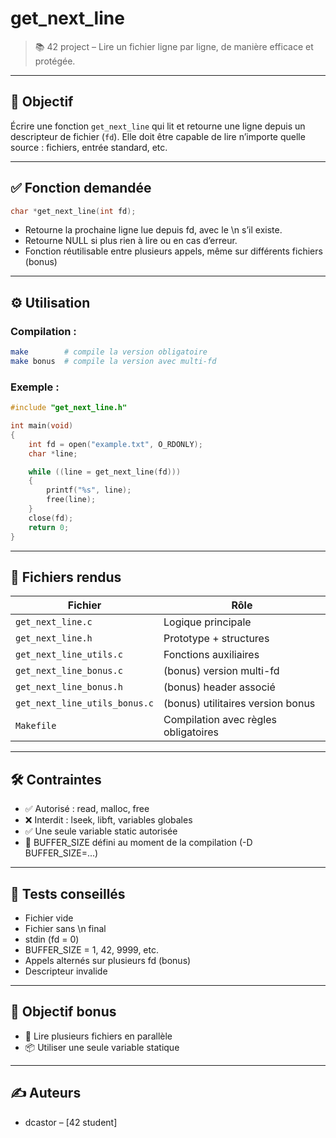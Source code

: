 # get_next_line

> 📚 42 project – Lire un fichier ligne par ligne, de manière efficace et protégée.

---

## 🧠 Objectif

Écrire une fonction `get_next_line` qui lit et retourne une ligne depuis un descripteur de fichier (`fd`).
Elle doit être capable de lire n’importe quelle source : fichiers, entrée standard, etc.

---

## ✅ Fonction demandée

```c
char *get_next_line(int fd);
```

- Retourne la prochaine ligne lue depuis fd, avec le \n s’il existe.
- Retourne NULL si plus rien à lire ou en cas d’erreur.
- Fonction réutilisable entre plusieurs appels, même sur différents fichiers (bonus)

---

## ⚙️ Utilisation

### Compilation :

```bash
make        # compile la version obligatoire
make bonus  # compile la version avec multi-fd
```

### Exemple :

```c
#include "get_next_line.h"

int main(void)
{
    int fd = open("example.txt", O_RDONLY);
    char *line;

    while ((line = get_next_line(fd)))
    {
        printf("%s", line);
        free(line);
    }
    close(fd);
    return 0;
}
```

---

## 📁 Fichiers rendus

| Fichier                       | Rôle                                   |
|-------------------------------|----------------------------------------|
| `get_next_line.c`             | Logique principale                     |
| `get_next_line.h`             | Prototype + structures                 |
| `get_next_line_utils.c`       | Fonctions auxiliaires                  |
| `get_next_line_bonus.c`       | (bonus) version multi-fd               |
| `get_next_line_bonus.h`       | (bonus) header associé                 |
| `get_next_line_utils_bonus.c` | (bonus) utilitaires version bonus      |
| `Makefile`                    | Compilation avec règles obligatoires   |


---

## 🛠️ Contraintes

- ✅ Autorisé : read, malloc, free
- ❌ Interdit : lseek, libft, variables globales
- ✅ Une seule variable static autorisée
- 📌 BUFFER_SIZE défini au moment de la compilation (-D BUFFER_SIZE=...)

---

## 🧪 Tests conseillés

- Fichier vide
- Fichier sans \n final
- stdin (fd = 0)
- BUFFER_SIZE = 1, 42, 9999, etc.
- Appels alternés sur plusieurs fd (bonus)
- Descripteur invalide

---

## 🎯 Objectif bonus

- 🔁 Lire plusieurs fichiers en parallèle
- 📦 Utiliser une seule variable statique

---

## ✍️ Auteurs

- dcastor – [42 student]
